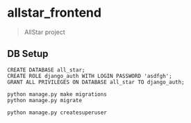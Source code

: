 # allstar_frontend

> AllStar project

## DB Setup
```
CREATE DATABASE all_star;
CREATE ROLE django_auth WITH LOGIN PASSWORD 'asdfgh';
GRANT ALL PRIVILEGES ON DATABASE all_star TO django_auth;

python manage.py make migrations
python manage.py migrate

python manage.py createsuperuser
```
